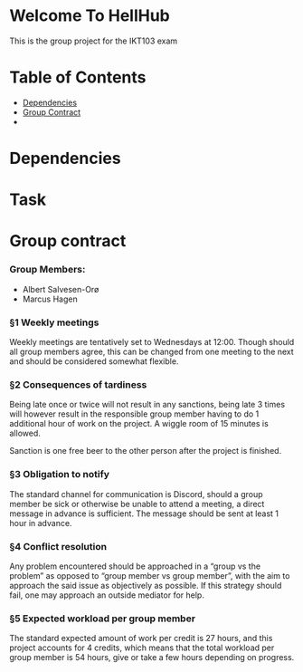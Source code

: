 # Welcome To HellHub
This is the group project for the IKT103 exam

# Table of Contents
- [Dependencies](#dependencies)
- [Group Contract](#group-contract)
- 

# Dependencies

# Task

# Group contract
### Group Members:
- Albert Salvesen-Orø
- Marcus Hagen

### §1 Weekly meetings
Weekly meetings are tentatively set to Wednesdays at 12:00. Though should all group members agree, this can be changed from one meeting to the next and should be considered somewhat flexible.
### §2 Consequences of tardiness
Being late once or twice will not result in any sanctions, being late 3 times will however result in the responsible group member having to do 1 additional hour of work on the project. A wiggle room of 15 minutes is allowed.

Sanction is one free beer to the other person after the project is finished.
### §3 Obligation to notify
The standard channel for communication is Discord, should a group member be sick or otherwise be unable to attend a meeting, a direct message in advance is sufficient. The message should be sent at least 1 hour in advance.
### §4 Conflict resolution
Any problem encountered should be approached in a “group vs the problem” as opposed to “group member vs group member”, with the aim to approach the said issue as objectively as possible. If this strategy should fail, one may approach an outside mediator for help.
### §5 Expected workload per group member
The standard expected amount of work per credit is 27 hours, and this project accounts for 4 credits, which means that the total workload per group member is 54 hours, give or take a few hours depending on progress.
